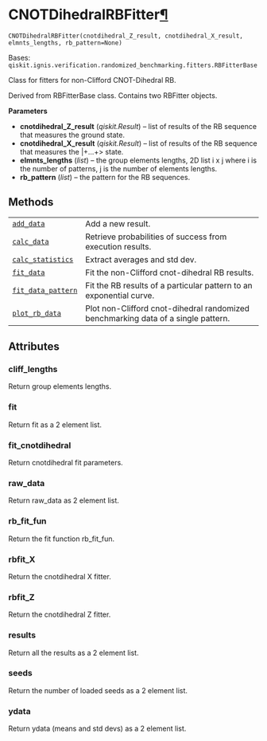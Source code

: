 # CNOTDihedralRBFitter[¶](#cnotdihedralrbfitter "Permalink to this headline")

<span id="undefined" />

`CNOTDihedralRBFitter(cnotdihedral_Z_result, cnotdihedral_X_result, elmnts_lengths, rb_pattern=None)`

Bases: `qiskit.ignis.verification.randomized_benchmarking.fitters.RBFitterBase`

Class for fitters for non-Clifford CNOT-Dihedral RB.

Derived from RBFitterBase class. Contains two RBFitter objects.

**Parameters**

*   **cnotdihedral\_Z\_result** (*qiskit.Result*) – list of results of the RB sequence that measures the ground state.
*   **cnotdihedral\_X\_result** (*qiskit.Result*) – list of results of the RB sequence that measures the $|+...+>$ state.
*   **elmnts\_lengths** (*list*) – the group elements lengths, 2D list i x j where i is the number of patterns, j is the number of elements lengths.
*   **rb\_pattern** (*list*) – the pattern for the RB sequences.

## Methods

|                                                                                                                                                                                                                         |                                                                                   |
| ----------------------------------------------------------------------------------------------------------------------------------------------------------------------------------------------------------------------- | --------------------------------------------------------------------------------- |
| [`add_data`](qiskit.ignis.verification.CNOTDihedralRBFitter.add_data#qiskit.ignis.verification.CNOTDihedralRBFitter.add_data "qiskit.ignis.verification.CNOTDihedralRBFitter.add_data")                                 | Add a new result.                                                                 |
| [`calc_data`](qiskit.ignis.verification.CNOTDihedralRBFitter.calc_data#qiskit.ignis.verification.CNOTDihedralRBFitter.calc_data "qiskit.ignis.verification.CNOTDihedralRBFitter.calc_data")                             | Retrieve probabilities of success from execution results.                         |
| [`calc_statistics`](qiskit.ignis.verification.CNOTDihedralRBFitter.calc_statistics#qiskit.ignis.verification.CNOTDihedralRBFitter.calc_statistics "qiskit.ignis.verification.CNOTDihedralRBFitter.calc_statistics")     | Extract averages and std dev.                                                     |
| [`fit_data`](qiskit.ignis.verification.CNOTDihedralRBFitter.fit_data#qiskit.ignis.verification.CNOTDihedralRBFitter.fit_data "qiskit.ignis.verification.CNOTDihedralRBFitter.fit_data")                                 | Fit the non-Clifford cnot-dihedral RB results.                                    |
| [`fit_data_pattern`](qiskit.ignis.verification.CNOTDihedralRBFitter.fit_data_pattern#qiskit.ignis.verification.CNOTDihedralRBFitter.fit_data_pattern "qiskit.ignis.verification.CNOTDihedralRBFitter.fit_data_pattern") | Fit the RB results of a particular pattern to an exponential curve.               |
| [`plot_rb_data`](qiskit.ignis.verification.CNOTDihedralRBFitter.plot_rb_data#qiskit.ignis.verification.CNOTDihedralRBFitter.plot_rb_data "qiskit.ignis.verification.CNOTDihedralRBFitter.plot_rb_data")                 | Plot non-Clifford cnot-dihedral randomized benchmarking data of a single pattern. |

## Attributes

<span id="undefined" />

### cliff\_lengths

Return group elements lengths.

<span id="undefined" />

### fit

Return fit as a 2 element list.

<span id="undefined" />

### fit\_cnotdihedral

Return cnotdihedral fit parameters.

<span id="undefined" />

### raw\_data

Return raw\_data as 2 element list.

<span id="undefined" />

### rb\_fit\_fun

Return the fit function rb\_fit\_fun.

<span id="undefined" />

### rbfit\_X

Return the cnotdihedral X fitter.

<span id="undefined" />

### rbfit\_Z

Return the cnotdihedral Z fitter.

<span id="undefined" />

### results

Return all the results as a 2 element list.

<span id="undefined" />

### seeds

Return the number of loaded seeds as a 2 element list.

<span id="undefined" />

### ydata

Return ydata (means and std devs) as a 2 element list.
